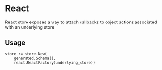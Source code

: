 # React

React store exposes a way to attach callbacks to object 
actions associated with an underlying store

## Usage

```
store := store.New(
    generated.Schema(),
    react.ReactFactory(underlying_store))
```

